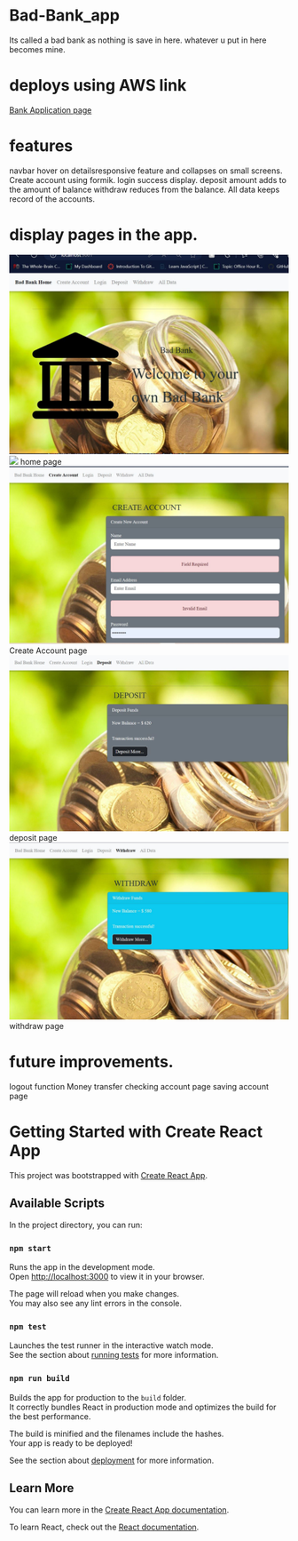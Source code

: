 # Bad-Bank_app
Its called a bad bank as nothing is save in here.  whatever u put in here becomes mine.

# deploys using AWS link

<a href="https://main.djz2octhxry7k.amplifyapp.com"> Bank Application page </a>

#  features
navbar hover on detailsresponsive feature and collapses on small screens.
Create account using formik. 
login success  display.
deposit amount adds to the amount of balance
withdraw reduces from the balance.
All data  keeps record of the accounts.

#  display pages in the app.

![home page](./public/images/home.jpg)
<img src="(https://main.djz2octhxry7k.amplifyapp.com/CreateAccount)g"> home page </a> 
<img src="./public/images/createaccount.jpg"> Create Account page </a> 
<img src="./public/images/deposit.jpg"> deposit page </a> 
<img src="./public/images/withdraw.jpg"> withdraw page </a> 


# future improvements.
 logout function
 Money transfer
 checking account page 
 saving account page



# Getting Started with Create React App

This project was bootstrapped with [Create React App](https://github.com/facebook/create-react-app).

## Available Scripts

In the project directory, you can run:

### `npm start`

Runs the app in the development mode.\
Open [http://localhost:3000](http://localhost:3000) to view it in your browser.

The page will reload when you make changes.\
You may also see any lint errors in the console.

### `npm test`

Launches the test runner in the interactive watch mode.\
See the section about [running tests](https://facebook.github.io/create-react-app/docs/running-tests) for more information.

### `npm run build`

Builds the app for production to the `build` folder.\
It correctly bundles React in production mode and optimizes the build for the best performance.

The build is minified and the filenames include the hashes.\
Your app is ready to be deployed!

See the section about [deployment](https://facebook.github.io/create-react-app/docs/deployment) for more information.

## Learn More

You can learn more in the [Create React App documentation](https://facebook.github.io/create-react-app/docs/getting-started).

To learn React, check out the [React documentation](https://reactjs.org/).




